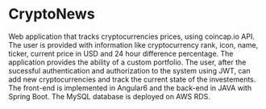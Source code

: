 # CryptoNews

Web application that tracks cryptocurrencies prices, using coincap.io API. The user is provided with information like cryptocurrency rank, icon, name, ticker, current price in USD and 24 hour difference percentage. The application provides the ability of a custom portfolio. The user, after the sucessful authentication and authorization to the system using JWT, can add new cryptocurrencies and track the current state of the investements. The front-end is implemented in Angular6 and the back-end in JAVA with Spring Boot. The MySQL database is deployed on AWS RDS.



